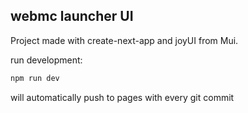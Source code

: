 ## webmc launcher UI
Project made with create-next-app and joyUI from Mui.

run development:
```bash
npm run dev
```

will automatically push to pages with every git commit